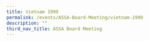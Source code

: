 ```yaml
---
title: Vietnam 1999
permalink: /events/ASSA-Board-Meeting/vietnam-1999
description: ""
third_nav_title: ASSA Board Meeting
---
```

